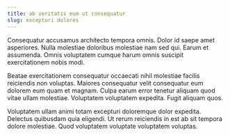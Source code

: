 ```yaml
---
title: ab veritatis eum ut consequatur
slug: excepturi dolores
---
```


Consequatur accusamus architecto tempora omnis. Dolor id saepe amet asperiores. Nulla molestiae doloribus molestiae nam sed qui. Earum et assumenda. Omnis voluptatem cumque harum omnis suscipit exercitationem nobis modi.

Beatae exercitationem consequatur occaecati nihil molestiae facilis reiciendis non voluptas. Maiores consequatur velit consequatur eum dolorem eum quam et magnam. Culpa earum error tenetur aliquam quod vitae ullam molestiae. Voluptatem voluptatem expedita. Fugit aliquam quos.

Voluptatem ullam animi totam excepturi doloremque dolor expedita. Delectus quibusdam quia eligendi. Ut rerum reiciendis in est ab sit tempora dolore molestiae. Quod voluptatem voluptate voluptatem voluptas.
